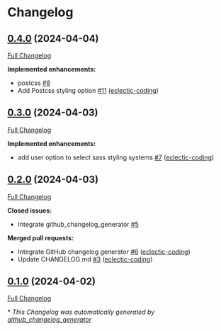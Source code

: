 # Changelog

## [0.4.0](https://github.com/eclectic-coding/rails_app/tree/0.4.0) (2024-04-04)

[Full Changelog](https://github.com/eclectic-coding/rails_app/compare/0.3.0...0.4.0)

**Implemented enhancements:**

- postcss [\#8](https://github.com/eclectic-coding/rails_app/issues/8)
- Add Postcss styling option [\#11](https://github.com/eclectic-coding/rails_app/pull/11) ([eclectic-coding](https://github.com/eclectic-coding))

## [0.3.0](https://github.com/eclectic-coding/rails_app/tree/0.3.0) (2024-04-03)

[Full Changelog](https://github.com/eclectic-coding/rails_app/compare/0.2.0...0.3.0)

**Implemented enhancements:**

- add user option to select sass styling systems [\#7](https://github.com/eclectic-coding/rails_app/pull/7) ([eclectic-coding](https://github.com/eclectic-coding))

## [0.2.0](https://github.com/eclectic-coding/rails_app/tree/0.2.0) (2024-04-03)

[Full Changelog](https://github.com/eclectic-coding/rails_app/compare/0.1.0...0.2.0)

**Closed issues:**

- Integrate github\_changelog\_generator  [\#5](https://github.com/eclectic-coding/rails_app/issues/5)

**Merged pull requests:**

- Integrate GitHub changelog generator [\#6](https://github.com/eclectic-coding/rails_app/pull/6) ([eclectic-coding](https://github.com/eclectic-coding))
- Update CHANGELOG.md [\#3](https://github.com/eclectic-coding/rails_app/pull/3) ([eclectic-coding](https://github.com/eclectic-coding))

## [0.1.0](https://github.com/eclectic-coding/rails_app/tree/0.1.0) (2024-04-02)

[Full Changelog](https://github.com/eclectic-coding/rails_app/compare/640f33991e4aaf2aa31cc9bb974bb094190f2aa3...0.1.0)



\* *This Changelog was automatically generated by [github_changelog_generator](https://github.com/github-changelog-generator/github-changelog-generator)*
